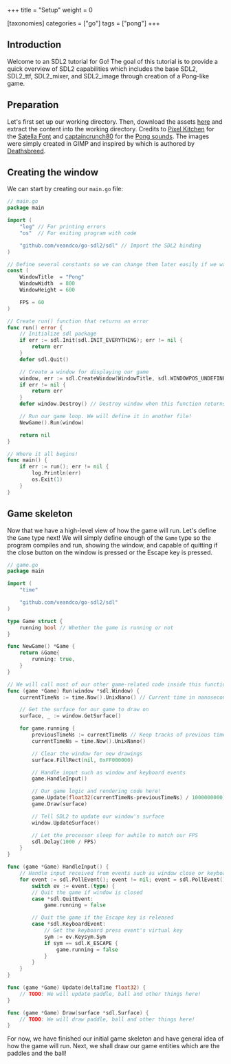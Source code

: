 +++
title = "Setup"
weight = 0

[taxonomies]
categories = ["go"]
tags = ["pong"]
+++

## Introduction

Welcome to an SDL2 tutorial for Go! The goal of this tutorial is to provide a quick overview of SDL2 capabilities which includes the base SDL2, SDL2_ttf, SDL2_mixer, and SDL2_image through creation of a Pong-like game.

## Preparation

Let's first set up our working directory. Then, download the assets [here](/assets/tutorials/go/pong/assets.zip) and extract the content into the working directory. Credits to [Pixel Kitchen](https://www.fontspace.com/pixel-kitchen) for the [Satella Font](https://www.fontspace.com/satella-font-f40960) and [captaincrunch80](https://opengameart.org/users/captaincrunch80) for the [Pong sounds](https://opengameart.org/content/3-ping-pong-sounds-8-bit-style). The images were simply created in GIMP and inspired by [](https://opengameart.org/content/pong-graphics) which is authored by [Deathsbreed](https://opengameart.org/users/deathsbreed).

## Creating the window

We can start by creating our `main.go` file:

```go
// main.go
package main

import (
	"log" // For printing errors
	"os"  // For exiting program with code

	"github.com/veandco/go-sdl2/sdl" // Import the SDL2 binding
)

// Define several constants so we can change them later easily if we want
const (
	WindowTitle  = "Pong"
	WindowWidth  = 800
	WindowHeight = 600

	FPS = 60
)

// Create run() function that returns an error
func run() error {
	// Initialize sdl package
	if err := sdl.Init(sdl.INIT_EVERYTHING); err != nil {
		return err
	}
	defer sdl.Quit()

	// Create a window for displaying our game
	window, err := sdl.CreateWindow(WindowTitle, sdl.WINDOWPOS_UNDEFINED, sdl.WINDOWPOS_UNDEFINED, WindowWidth, WindowHeight, sdl.WINDOW_SHOWN)
	if err != nil {
		return err
	}
	defer window.Destroy() // Destroy window when this function returns

	// Run our game loop. We will define it in another file!
	NewGame().Run(window)

	return nil
}

// Where it all begins!
func main() {
	if err := run(); err != nil {
		log.Println(err)
		os.Exit(1)
	}
}
```

## Game skeleton

Now that we have a high-level view of how the game will run. Let's define the `Game` type next! We will simply define enough of the `Game` type so the program compiles and run, showing the window, and capable of quitting if the close button on the window is pressed or the Escape key is pressed.

```go
// game.go
package main

import (
	"time"

	"github.com/veandco/go-sdl2/sdl"
)

type Game struct {
	running bool // Whether the game is running or not
}

func NewGame() *Game {
	return &Game{
		running: true,
	}
}

// We will call most of our other game-related code inside this function
func (game *Game) Run(window *sdl.Window) {
	currentTimeNs := time.Now().UnixNano() // Current time in nanoseconds

	// Get the surface for our game to draw on
	surface, _ := window.GetSurface()

	for game.running {
		previousTimeNs := currentTimeNs // Keep tracks of previous time in nanoseconds
		currentTimeNs = time.Now().UnixNano()

		// Clear the window for new drawings
		surface.FillRect(nil, 0xFF000000)

		// Handle input such as window and keyboard events
		game.HandleInput()

		// Our game logic and rendering code here!
		game.Update(float32(currentTimeNs-previousTimeNs) / 1000000000) // Convert the delta time to seconds
		game.Draw(surface)

		// Tell SDL2 to update our window's surface
		window.UpdateSurface()

		// Let the processor sleep for awhile to match our FPS
		sdl.Delay(1000 / FPS)
	}
}

func (game *Game) HandleInput() {
	// Handle input received from events such as window close or keyboard presses
	for event := sdl.PollEvent(); event != nil; event = sdl.PollEvent() {
		switch ev := event.(type) {
		// Quit the game if window is closed
		case *sdl.QuitEvent:
			game.running = false

		// Quit the game if the Escape key is released
		case *sdl.KeyboardEvent:
			// Get the keyboard press event's virtual key
			sym := ev.Keysym.Sym
			if sym == sdl.K_ESCAPE {
				game.running = false
			}
		}
	}
}

func (game *Game) Update(deltaTime float32) {
	// TODO: We will update paddle, ball and other things here!
}

func (game *Game) Draw(surface *sdl.Surface) {
	// TODO: We will draw paddle, ball and other things here!
}
```

For now, we have finished our initial game skeleton and have general idea of how the game will run. Next, we shall draw our game entities which are the paddles and the ball!
